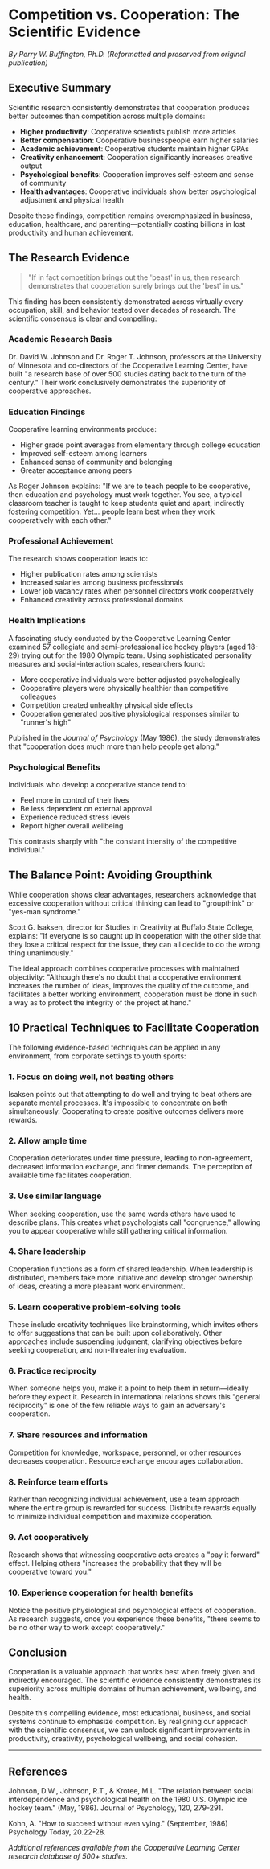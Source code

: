 # Competition vs. Cooperation: The Scientific Evidence

*By Perry W. Buffington, Ph.D. (Reformatted and preserved from original publication)*

## Executive Summary

Scientific research consistently demonstrates that cooperation produces better outcomes than competition across multiple domains:

- **Higher productivity**: Cooperative scientists publish more articles
- **Better compensation**: Cooperative businesspeople earn higher salaries  
- **Academic achievement**: Cooperative students maintain higher GPAs
- **Creativity enhancement**: Cooperation significantly increases creative output
- **Psychological benefits**: Cooperation improves self-esteem and sense of community
- **Health advantages**: Cooperative individuals show better psychological adjustment and physical health

Despite these findings, competition remains overemphasized in business, education, healthcare, and parenting—potentially costing billions in lost productivity and human achievement.

## The Research Evidence

> "If in fact competition brings out the 'beast' in us, then research demonstrates that cooperation surely brings out the 'best' in us."

This finding has been consistently demonstrated across virtually every occupation, skill, and behavior tested over decades of research. The scientific consensus is clear and compelling:

### Academic Research Basis

Dr. David W. Johnson and Dr. Roger T. Johnson, professors at the University of Minnesota and co-directors of the Cooperative Learning Center, have built "a research base of over 500 studies dating back to the turn of the century." Their work conclusively demonstrates the superiority of cooperative approaches.

### Education Findings

Cooperative learning environments produce:
- Higher grade point averages from elementary through college education
- Improved self-esteem among learners
- Enhanced sense of community and belonging
- Greater acceptance among peers

As Roger Johnson explains: "If we are to teach people to be cooperative, then education and psychology must work together. You see, a typical classroom teacher is taught to keep students quiet and apart, indirectly fostering competition. Yet... people learn best when they work cooperatively with each other."

### Professional Achievement

The research shows cooperation leads to:
- Higher publication rates among scientists
- Increased salaries among business professionals
- Lower job vacancy rates when personnel directors work cooperatively
- Enhanced creativity across professional domains

### Health Implications

A fascinating study conducted by the Cooperative Learning Center examined 57 collegiate and semi-professional ice hockey players (aged 18-29) trying out for the 1980 Olympic team. Using sophisticated personality measures and social-interaction scales, researchers found:

- More cooperative individuals were better adjusted psychologically
- Cooperative players were physically healthier than competitive colleagues
- Competition created unhealthy physical side effects
- Cooperation generated positive physiological responses similar to "runner's high"

Published in the *Journal of Psychology* (May 1986), the study demonstrates that "cooperation does much more than help people get along."

### Psychological Benefits

Individuals who develop a cooperative stance tend to:
- Feel more in control of their lives
- Be less dependent on external approval
- Experience reduced stress levels
- Report higher overall wellbeing

This contrasts sharply with "the constant intensity of the competitive individual."

## The Balance Point: Avoiding Groupthink

While cooperation shows clear advantages, researchers acknowledge that excessive cooperation without critical thinking can lead to "groupthink" or "yes-man syndrome." 

Scott G. Isaksen, director for Studies in Creativity at Buffalo State College, explains: "If everyone is so caught up in cooperation with the other side that they lose a critical respect for the issue, they can all decide to do the wrong thing unanimously."

The ideal approach combines cooperative processes with maintained objectivity: "Although there's no doubt that a cooperative environment increases the number of ideas, improves the quality of the outcome, and facilitates a better working environment, cooperation must be done in such a way as to protect the integrity of the project at hand."

## 10 Practical Techniques to Facilitate Cooperation

The following evidence-based techniques can be applied in any environment, from corporate settings to youth sports:

### 1. Focus on doing well, not beating others
Isaksen points out that attempting to do well and trying to beat others are separate mental processes. It's impossible to concentrate on both simultaneously. Cooperating to create positive outcomes delivers more rewards.

### 2. Allow ample time
Cooperation deteriorates under time pressure, leading to non-agreement, decreased information exchange, and firmer demands. The perception of available time facilitates cooperation.

### 3. Use similar language
When seeking cooperation, use the same words others have used to describe plans. This creates what psychologists call "congruence," allowing you to appear cooperative while still gathering critical information.

### 4. Share leadership
Cooperation functions as a form of shared leadership. When leadership is distributed, members take more initiative and develop stronger ownership of ideas, creating a more pleasant work environment.

### 5. Learn cooperative problem-solving tools
These include creativity techniques like brainstorming, which invites others to offer suggestions that can be built upon collaboratively. Other approaches include suspending judgment, clarifying objectives before seeking cooperation, and non-threatening evaluation.

### 6. Practice reciprocity
When someone helps you, make it a point to help them in return—ideally before they expect it. Research in international relations shows this "general reciprocity" is one of the few reliable ways to gain an adversary's cooperation.

### 7. Share resources and information
Competition for knowledge, workspace, personnel, or other resources decreases cooperation. Resource exchange encourages collaboration.

### 8. Reinforce team efforts
Rather than recognizing individual achievement, use a team approach where the entire group is rewarded for success. Distribute rewards equally to minimize individual competition and maximize cooperation.

### 9. Act cooperatively
Research shows that witnessing cooperative acts creates a "pay it forward" effect. Helping others "increases the probability that they will be cooperative toward you."

### 10. Experience cooperation for health benefits
Notice the positive physiological and psychological effects of cooperation. As research suggests, once you experience these benefits, "there seems to be no other way to work except cooperatively."

## Conclusion

Cooperation is a valuable approach that works best when freely given and indirectly encouraged. The scientific evidence consistently demonstrates its superiority across multiple domains of human achievement, wellbeing, and health.

Despite this compelling evidence, most educational, business, and social systems continue to emphasize competition. By realigning our approach with the scientific consensus, we can unlock significant improvements in productivity, creativity, psychological wellbeing, and social cohesion.

---

## References

Johnson, D.W., Johnson, R.T., & Krotee, M.L. "The relation between social interdependence and psychological health on the 1980 U.S. Olympic ice hockey team." (May, 1986). Journal of Psychology, 120, 279-291.

Kohn, A. "How to succeed without even vying." (September, 1986) Psychology Today, 20.22-28.

*Additional references available from the Cooperative Learning Center research database of 500+ studies.*
